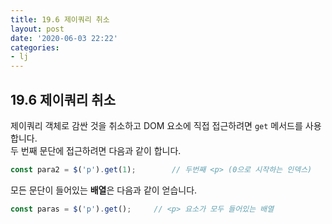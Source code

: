 ```yaml
---
title: 19.6 제이쿼리 취소
layout: post
date: '2020-06-03 22:22'
categories:
- lj
---
```


## 19.6 제이쿼리 취소

제이쿼리 객체로 감싼 것을 취소하고 DOM 요소에 직접 접근하려면 `get` 메서드를 사용합니다.  
두 번째 문단에 접근하려면 다음과 같이 합니다.

```javascript
const para2 = $('p').get(1);        // 두번째 <p> (0으로 시작하는 인덱스)
```

모든 문단이 들어있는 **배열**은 다음과 같이 얻습니다.

```javascript
const paras = $('p').get();     // <p> 요소가 모두 들어있는 배열
```